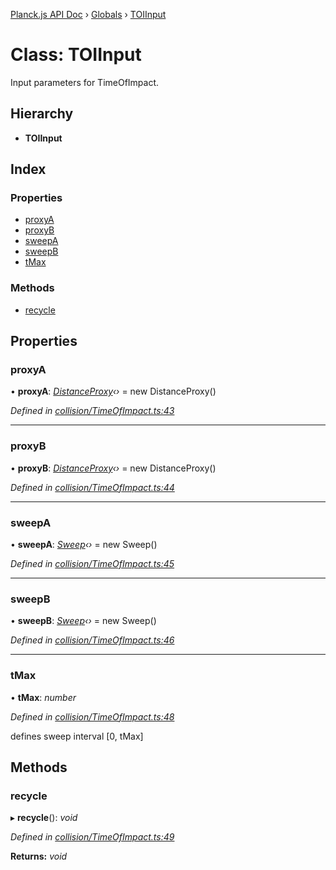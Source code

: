 [Planck.js API Doc](../README.md) › [Globals](../globals.md) › [TOIInput](toiinput.md)

# Class: TOIInput

Input parameters for TimeOfImpact.

## Hierarchy

* **TOIInput**

## Index

### Properties

* [proxyA](toiinput.md#proxya)
* [proxyB](toiinput.md#proxyb)
* [sweepA](toiinput.md#sweepa)
* [sweepB](toiinput.md#sweepb)
* [tMax](toiinput.md#tmax)

### Methods

* [recycle](toiinput.md#recycle)

## Properties

###  proxyA

• **proxyA**: *[DistanceProxy](distanceproxy.md)‹›* = new DistanceProxy()

*Defined in [collision/TimeOfImpact.ts:43](https://github.com/shakiba/planck.js/blob/1bc1208/src/collision/TimeOfImpact.ts#L43)*

___

###  proxyB

• **proxyB**: *[DistanceProxy](distanceproxy.md)‹›* = new DistanceProxy()

*Defined in [collision/TimeOfImpact.ts:44](https://github.com/shakiba/planck.js/blob/1bc1208/src/collision/TimeOfImpact.ts#L44)*

___

###  sweepA

• **sweepA**: *[Sweep](sweep.md)‹›* = new Sweep()

*Defined in [collision/TimeOfImpact.ts:45](https://github.com/shakiba/planck.js/blob/1bc1208/src/collision/TimeOfImpact.ts#L45)*

___

###  sweepB

• **sweepB**: *[Sweep](sweep.md)‹›* = new Sweep()

*Defined in [collision/TimeOfImpact.ts:46](https://github.com/shakiba/planck.js/blob/1bc1208/src/collision/TimeOfImpact.ts#L46)*

___

###  tMax

• **tMax**: *number*

*Defined in [collision/TimeOfImpact.ts:48](https://github.com/shakiba/planck.js/blob/1bc1208/src/collision/TimeOfImpact.ts#L48)*

defines sweep interval [0, tMax]

## Methods

###  recycle

▸ **recycle**(): *void*

*Defined in [collision/TimeOfImpact.ts:49](https://github.com/shakiba/planck.js/blob/1bc1208/src/collision/TimeOfImpact.ts#L49)*

**Returns:** *void*
